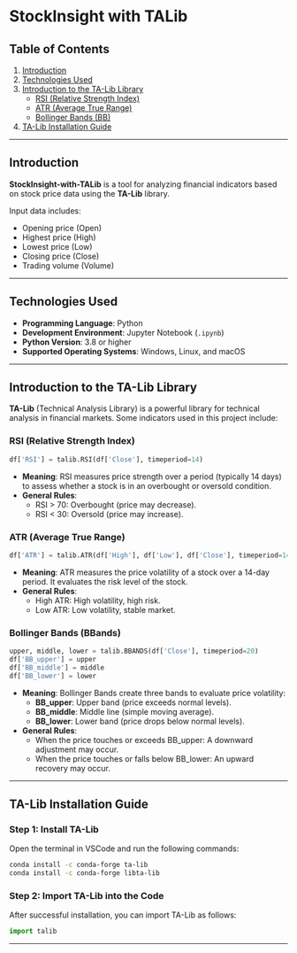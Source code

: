 # StockInsight with TALib

## Table of Contents

1. [Introduction](#introduction)
2. [Technologies Used](#technologies-used)
3. [Introduction to the TA-Lib Library](#introduction-to-the-ta-lib-library)
   - [RSI (Relative Strength Index)](#rsi-relative-strength-index)
   - [ATR (Average True Range)](#atr-average-true-range)
   - [Bollinger Bands (BB)](#bollinger-bands-bb)
4. [TA-Lib Installation Guide](#ta-lib-installation-guide)

---

## Introduction

**StockInsight-with-TALib** is a tool for analyzing financial indicators based on stock price data using the **TA-Lib** library.

Input data includes:
- Opening price (Open)
- Highest price (High)
- Lowest price (Low)
- Closing price (Close)
- Trading volume (Volume)

---

## Technologies Used

- **Programming Language**: Python
- **Development Environment**: Jupyter Notebook (`.ipynb`)
- **Python Version**: 3.8 or higher
- **Supported Operating Systems**: Windows, Linux, and macOS

---

## Introduction to the TA-Lib Library

**TA-Lib** (Technical Analysis Library) is a powerful library for technical analysis in financial markets. Some indicators used in this project include:

### RSI (Relative Strength Index)
```python
df['RSI'] = talib.RSI(df['Close'], timeperiod=14)
```
- **Meaning**: RSI measures price strength over a period (typically 14 days) to assess whether a stock is in an overbought or oversold condition.
- **General Rules**:
  - RSI > 70: Overbought (price may decrease).
  - RSI < 30: Oversold (price may increase).

### ATR (Average True Range)
```python
df['ATR'] = talib.ATR(df['High'], df['Low'], df['Close'], timeperiod=14)
```
- **Meaning**: ATR measures the price volatility of a stock over a 14-day period. It evaluates the risk level of the stock.
- **General Rules**:
  - High ATR: High volatility, high risk.
  - Low ATR: Low volatility, stable market.

### Bollinger Bands (BBands)
```python
upper, middle, lower = talib.BBANDS(df['Close'], timeperiod=20)
df['BB_upper'] = upper
df['BB_middle'] = middle
df['BB_lower'] = lower
```
- **Meaning**: Bollinger Bands create three bands to evaluate price volatility:
  - **BB_upper**: Upper band (price exceeds normal levels).
  - **BB_middle**: Middle line (simple moving average).
  - **BB_lower**: Lower band (price drops below normal levels).
- **General Rules**:
  - When the price touches or exceeds BB_upper: A downward adjustment may occur.
  - When the price touches or falls below BB_lower: An upward recovery may occur.

---

## TA-Lib Installation Guide

### Step 1: Install TA-Lib
Open the terminal in VSCode and run the following commands:
```bash
conda install -c conda-forge ta-lib
conda install -c conda-forge libta-lib
```

### Step 2: Import TA-Lib into the Code
After successful installation, you can import TA-Lib as follows:
```python
import talib
```

--- 
